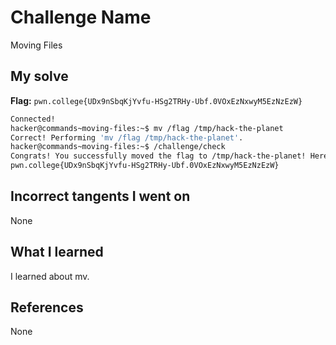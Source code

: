 # Challenge Name
Moving Files

## My solve
**Flag:** `pwn.college{UDx9nSbqKjYvfu-HSg2TRHy-Ubf.0VOxEzNxwyM5EzNzEzW}`

```bash
Connected!
hacker@commands~moving-files:~$ mv /flag /tmp/hack-the-planet
Correct! Performing 'mv /flag /tmp/hack-the-planet'.
hacker@commands~moving-files:~$ /challenge/check
Congrats! You successfully moved the flag to /tmp/hack-the-planet! Here it is:
pwn.college{UDx9nSbqKjYvfu-HSg2TRHy-Ubf.0VOxEzNxwyM5EzNzEzW}

```

## Incorrect tangents I went on
None

## What I learned
I learned about mv.

## References 
None
